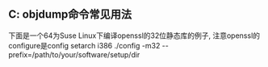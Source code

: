 ## C: objdump命令常见用法

下面是一个64为Suse Linux下编译openssl的32位静态库的例子, 注意openssl的configure是config
setarch i386 ./config -m32 --prefix=/path/to/your/software/setup/dir
